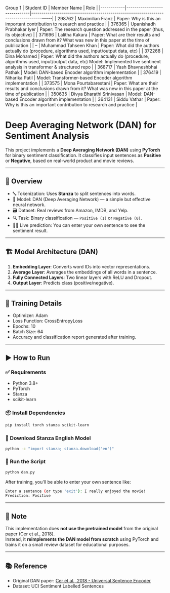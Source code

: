 Group 1
| Student ID | Member Name                  | Role                                                                                   |
|------------|------------------------------|----------------------------------------------------------------------------------------|
| 298762     | Maximilian Franz             | Paper: Why is this an important contribution to research and practice                 |
| 376365     | Upanishadh Prabhakar Iyer    | Paper: The research question addressed in the paper (thus, its objective)             |
| 371696     | Lalitha Kakara               | Paper: What are their results and conclusions drawn from it? What was new in this paper at the time of publication |
| –          | Muhammad Tahseen Khan        | Paper: What did the authors actually do (procedure, algorithms used, input/output data, etc) |
| 372268     | Dina Mohamed                 | Paper: What did the authors actually do (procedure, algorithms used, input/output data, etc) Model: Implemented live sentinent analysis in transformer & structured repo |
| 368717     | Yash Bhavneshbhai Pathak     | Model: DAN-based Encoder algorithm implementation                                     |
| 376419     | Niharika Patil               | Model: Transformer-based Encoder algorithm implementation                             |
| 373575     | Mona Pourtabarestani         | Paper: What are their results and conclusions drawn from it? What was new in this paper at the time of publication |
| 350635     | Divya Bharathi Srinivasan    | Model: DAN-based Encoder algorithm implementation                                     |
| 364131     | Siddu Vathar                 | Paper: Why is this an important contribution to research and practice                 |

# Deep Averaging Network (DAN) for Sentiment Analysis

This project implements a **Deep Averaging Network (DAN)** using **PyTorch** for binary sentiment classification. It classifies input sentences as **Positive** or **Negative**, based on real-world product and movie reviews.

---

## 📌 Overview

- 🔤 Tokenization: Uses **Stanza** to split sentences into words.
- 🧠 Model: DAN (Deep Averaging Network) — a simple but effective neural network.
- 🗃 Dataset: Real reviews from Amazon, IMDB, and Yelp.
- 🔍 Task: Binary classification — `Positive (1)` or `Negative (0)`.
- 👨‍💻 Live prediction: You can enter your own sentence to see the sentiment result.

---

## 🏗️ Model Architecture (DAN)

1. **Embedding Layer**: Converts word IDs into vector representations.
2. **Average Layer**: Averages the embeddings of all words in a sentence.
3. **Fully Connected Layers**: Two linear layers with ReLU and Dropout.
4. **Output Layer**: Predicts class (positive/negative).

---

## 🧪 Training Details

- Optimizer: Adam
- Loss Function: CrossEntropyLoss
- Epochs: 10
- Batch Size: 64
- Accuracy and classification report generated after training.

---

## ▶️ How to Run

### ✅ Requirements

- Python 3.8+
- PyTorch
- Stanza
- scikit-learn

### 📦 Install Dependencies

```bash
pip install torch stanza scikit-learn
```

### 🧠 Download Stanza English Model

```bash
python -c "import stanza; stanza.download('en')"
```

### 🚀 Run the Script

```bash
python dan.py
```

After training, you'll be able to enter your own sentence like:

```bash
Enter a sentence (or type 'exit'): I really enjoyed the movie!
Prediction: Positive
```

---

## 🧠 Note

This implementation does **not use the pretrained model** from the original paper (Cer et al., 2018).  
Instead, it **reimplements the DAN model from scratch** using PyTorch and trains it on a small review dataset for educational purposes.


---

## 📚 Reference

- Original DAN paper: [Cer et al., 2018 - Universal Sentence Encoder](https://arxiv.org/abs/1803.11175)
- Dataset: UCI Sentiment Labelled Sentences
